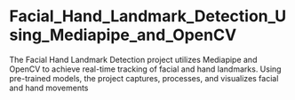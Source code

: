 # Facial_Hand_Landmark_Detection_Using_Mediapipe_and_OpenCV
The Facial Hand Landmark Detection project utilizes Mediapipe and OpenCV to achieve real-time tracking of facial and hand landmarks. Using pre-trained models, the project captures, processes, and visualizes facial and hand movements
